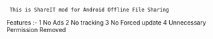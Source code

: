      This is ShareIT mod for Android Offline File Sharing
Features :-
1 No Ads 
2 No tracking
3 No Forced update 
4 Unnecessary Permission Removed 
